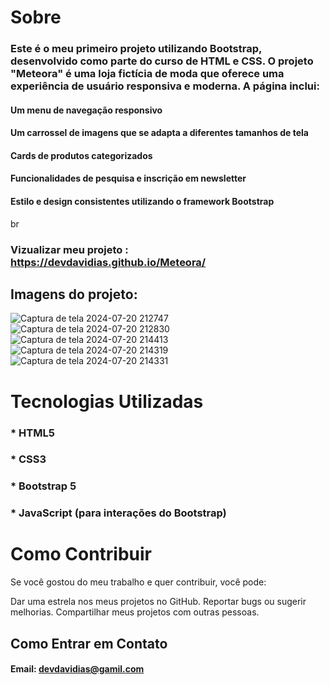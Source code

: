 # Sobre

### Este é o meu primeiro projeto utilizando Bootstrap, desenvolvido como parte do curso de HTML e CSS. O projeto "Meteora" é uma loja fictícia de moda que oferece uma experiência de usuário responsiva e moderna. A página inclui:
#### Um menu de navegação responsivo
#### Um carrossel de imagens que se adapta a diferentes tamanhos de tela
#### Cards de produtos categorizados
#### Funcionalidades de pesquisa e inscrição em newsletter
#### Estilo e design consistentes utilizando o framework Bootstrap



br
### Vizualizar meu projeto : https://devdavidias.github.io/Meteora/
## Imagens do projeto:

![Captura de tela 2024-07-20 212747](https://github.com/user-attachments/assets/ca3ffdd4-9f15-4106-9c27-b602d99da047)
![Captura de tela 2024-07-20 212830](https://github.com/user-attachments/assets/35f26825-b10d-48c8-8ae5-24c7adc66ca1)
![Captura de tela 2024-07-20 214413](https://github.com/user-attachments/assets/2d817756-745e-4393-8e3c-4b789b689796)
![Captura de tela 2024-07-20 214319](https://github.com/user-attachments/assets/0961d1b8-9aae-4af4-ad93-05a6d93a8a40)
![Captura de tela 2024-07-20 214331](https://github.com/user-attachments/assets/baea7013-a91b-4096-968e-2565dda75ce6)





# Tecnologias Utilizadas
### * HTML5
### * CSS3
### * Bootstrap 5
### * JavaScript (para interações do Bootstrap)





# Como Contribuir
Se você gostou do meu trabalho e quer contribuir, você pode:

Dar uma estrela nos meus projetos no GitHub.
Reportar bugs ou sugerir melhorias.
Compartilhar meus projetos com outras pessoas.
## Como Entrar em Contato
#### Email: devdavidias@gamil.com

 
